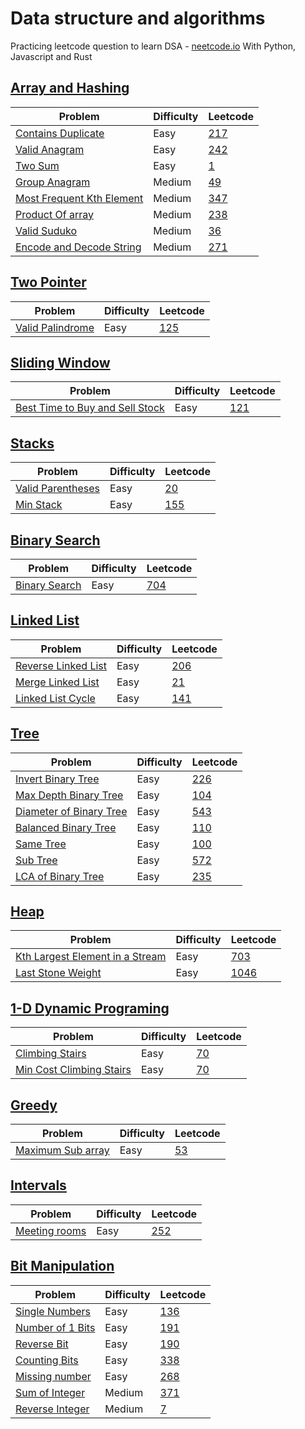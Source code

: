 # Data structure and algorithms

Practicing leetcode question to learn DSA - [neetcode.io](neetcode.io)
With Python, Javascript and Rust

## [Array and Hashing](/Array%20%26%20Hashing/)

| Problem                                                                      | Difficulty | Leetcode                                                           |
| ---------------------------------------------------------------------------- | ---------- | ------------------------------------------------------------------ |
| [Contains Duplicate](Array%20&%20Hashing/contains_duplicate.py)              | Easy       | [217](https://leetcode.com/problems/contains-duplicate/)           |
| [Valid Anagram](Array%20&%20Hashing/valid_anagram.py)                        | Easy       | [242](https://leetcode.com/problems/valid-anagram/)                |
| [Two Sum](Array%20&%20Hashing/two_sum.py)                                    | Easy       | [1](https://leetcode.com/problems/two-sum/)                        |
| [Group Anagram](Array%20&%20Hashing/group_anagram.py)                        | Medium     | [49](https://leetcode.com/problems/group-anagrams/)                |
| [Most Frequent Kth Element](Array%20&%20Hashing/most_frequent_k.py)          | Medium     | [347](https://leetcode.com/problems/top-k-frequent-elements/)      |
| [Product Of array](/Array%20%26%20Hashing/product_of_array.py)               | Medium     | [238](https://leetcode.com/problems/product-of-array-except-self/) |
| [Valid Suduko](/Array%20%26%20Hashing/valid_suduko.py)                       | Medium     | [36](https://leetcode.com/problems/valid-sudoku/)                  |
| [Encode and Decode String](/Array%20%26%20Hashing/encode%26decode_string.py) | Medium     | [271](https://leetcode.com/problems/encode-and-decode-strings/)   |

## [Two Pointer](/Two%20Pointer/)

| Problem                                                | Difficulty | Leetcode                                               |
| ------------------------------------------------------ | ---------- | ------------------------------------------------------ |
| [Valid Palindrome](/Two%20Pointer/valid_palindrome.py) | Easy       | [125](https://leetcode.com/problems/valid-palindrome/) |

## [Sliding Window](/Sliding%20Window/)

| Problem                                                                | Difficulty | Leetcode                                                              |
| ---------------------------------------------------------------------- | ---------- | --------------------------------------------------------------------- |
| [Best Time to Buy and Sell Stock](/Sliding%20Window/buy_sell_stock.py) | Easy       | [121](https://leetcode.com/problems/best-time-to-buy-and-sell-stock/) |

## [Stacks](/Stack/)

| Problem                                          | Difficulty | Leetcode                                               |
| ------------------------------------------------ | ---------- | ------------------------------------------------------ |
| [Valid Parentheses](/Stack/valid_parentheses.py) | Easy       | [20](https://leetcode.com/problems/valid-parentheses/) |
| [Min Stack](/Stack/min_stack.py)                 | Easy       | [155](https://leetcode.com/problems/min-stack/)        |

## [Binary Search](/Binary%20Search/)

| Problem                                            | Difficulty | Leetcode                                            |
| -------------------------------------------------- | ---------- | --------------------------------------------------- |
| [Binary Search](/Binary%20Search/binary_search.py) | Easy       | [704](https://leetcode.com/problems/binary-search/) |

## [Linked List](/Linked%20List/)

| Problem                                                  | Difficulty | Leetcode                                                    |
| -------------------------------------------------------- | ---------- | ----------------------------------------------------------- |
| [Reverse Linked List](/Linked%20List/)                   | Easy       | [206](https://leetcode.com/problems/reverse-linked-list/)   |
| [Merge Linked List](/Linked%20List/merge_linked_list.py) | Easy       | [21](https://leetcode.com/problems/merge-two-sorted-lists/) |
| [Linked List Cycle](Linked%20List/linked_list_cycle.py)  | Easy       | [141](https://leetcode.com/problems/linked-list-cycle/)     |

## [Tree](/Tree/)

| Problem                                                     | Difficulty | Leetcode                                                                             |
| ----------------------------------------------------------- | ---------- | ------------------------------------------------------------------------------------ |
| [Invert Binary Tree](/Tree/invert_binary_tree.py)           | Easy       | [226](https://leetcode.com/problems/invert-binary-tree/)                             |
| [Max Depth Binary Tree](/Tree/max_depth_binary_tree.py)     | Easy       | [104](https://leetcode.com/problems/maximum-depth-of-binary-tree/)                   |
| [Diameter of Binary Tree](/Tree/diameter_of_binary_tree.py) | Easy       | [543](https://leetcode.com/problems/diameter-of-binary-tree/)                        |
| [Balanced Binary Tree](Tree/balanced_binary_tree.py)        | Easy       | [110](https://leetcode.com/problems/balanced-binary-tree/)                           |
| [Same Tree](Tree/same_tree.py)                              | Easy       | [100](https://leetcode.com/problems/same-tree/)                                      |
| [Sub Tree](Tree/sub_tree.py)                                | Easy       | [572](https://leetcode.com/problems/subtree-of-another-tree/)                        |
| [LCA of Binary Tree](Tree/lca_of_binary_tree.py)            | Easy       | [235](https://leetcode.com/problems/lowest-common-ancestor-of-a-binary-search-tree/) |

## [Heap](/Heap/)

| Problem                                                 | Difficulty | Leetcode                                                              |
| ------------------------------------------------------- | ---------- | --------------------------------------------------------------------- |
| [Kth Largest Element in a Stream](/Heap/Kth_largest.py) | Easy       | [703](https://leetcode.com/problems/kth-largest-element-in-a-stream/) |
| [Last Stone Weight](/Heap/last_stone_weight.py)         | Easy       | [1046](https://leetcode.com/problems/last-stone-weight/)              |

## [1-D Dynamic Programing](/1-D%20Dynamic%20Programming/)

| Problem                                                                              | Difficulty | Leetcode                                             |
| ------------------------------------------------------------------------------------ | ---------- | ---------------------------------------------------- |
| [Climbing Stairs](/1-D%20Dynamic%20Programming/climbing_stairs.py)                   | Easy       | [70](https://leetcode.com/problems/climbing-stairs/) |
| [Min Cost Climbing Stairs](/1-D%20Dynamic%20Programming/min_cost_climbing_stairs.py) | Easy       | [70](https://leetcode.com/problems/climbing-stairs/) |

## [Greedy](/Greedy/)

| Problem                                      | Difficulty | Leetcode                                              |
| -------------------------------------------- | ---------- | ----------------------------------------------------- |
| [Maximum Sub array](/Greedy/max_subarray.py) | Easy       | [53](https://leetcode.com/problems/maximum-subarray/) |

## [Intervals](/Interval/)

| Problem                                    | Difficulty | Leetcode                                            |
| ------------------------------------------ | ---------- | --------------------------------------------------- |
| [Meeting rooms](/Interval/meeting_room.py) | Easy       | [252](https://leetcode.com/problems/meeting-rooms/) |

## [Bit Manipulation](/Bit%20Manipulation/)

| Problem                                                   | Difficulty | Leetcode                                                  |
| --------------------------------------------------------- | ---------- | --------------------------------------------------------- |
| [Single Numbers](/Bit%20Manipulation/single_number.py)    | Easy       | [136](https://leetcode.com/problems/single-number/)       |
| [Number of 1 Bits](/Bit%20Manipulation/num_of_1_bit.py)   | Easy       | [191](https://leetcode.com/problems/number-of-1-bits/)    |
| [Reverse Bit](/Bit%20Manipulation/reverse_bit.py)         | Easy       | [190](https://leetcode.com/problems/reverse-bits/)        |
| [Counting Bits](/Bit%20Manipulation/counting_bits.py)     | Easy       | [338](https://leetcode.com/problems/counting-bits/)       |
| [Missing number](/Bit%20Manipulation/missing_number.py)   | Easy       | [268](https://leetcode.com/problems/missing-number/)      |
| [Sum of Integer](Bit%20Manipulation/add_integer.py)       | Medium     | [371](https://leetcode.com/problems/sum-of-two-integers/) |
| [Reverse Integer](/Bit%20Manipulation/reverse_integer.py) | Medium     | [7](https://leetcode.com/problems/reverse-integer/)       |

